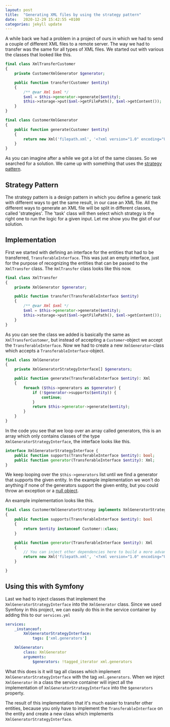 ```yaml
---
layout: post
title:  "Generating XML files by using the strategy pattern"
date:   2020-12-29 15:42:55 +0100
categories: jekyll update
---
```

A while back we had a problem in a project of ours in which we had to send a couple of different
XML files to a remote server. The way we had to transfer was the same for all types of XML files.
We started out with various the classes that looked like this.

```php
final class XmlTransferCustomer
{
    private CustomerXmlGenerator $generator;

    public function transfer(Customer $entity)
    {
        /** @var Xml $xml */
        $xml = $this->generator->generate($entity);
        $this->storage->put($xml->getFilePath(), $xml->getContent());
    }
}

final class CustomerXmlGenerator
{
    public function generate(Customer $entity)
    {
        return new Xml('filepath.xml', '<?xml version="1.0" encoding="UTF-8"?>');
    }
}
```

As you can imagine after a while we got a lot of the same classes. So we searched for a solution.
We came up with something that uses the [strategy pattern](https://en.wikipedia.org/wiki/Strategy_pattern).

## Strategy Pattern
The strategy pattern is a design pattern in which you define a generic task with different ways to get
the same result, in our case an XML file. All the different ways to generate an XML file will be split in
different classes, called 'strategies'. The 'task' class will then select which strategy is the right one
to run the logic for a given input. Let me show you the gist of our solution.

## Implementation
First we started with defining an interface for the entities that had to be transferred,
`TransferableInterface`. This was just an empty interface, just for the purpose of recognizing
the entities that can be passed to the `XmlTransfer` class. The `XmlTransfer` class looks like
this now.

```php
final class XmlTransfer
{
    private XmlGenerator $generator;

    public function transfer(TransferableInterface $entity)
    {
        /** @var Xml $xml */
        $xml = $this->generator->generate($entity);
        $this->storage->put($xml->getFilePath(), $xml->getContent());
    }
}
```

As you can see the class we added is basically the same as `XmlTransferCustomer`, but instead of accepting a
`Customer`-object we accept the `TransferableInterface`. Now we had to create a new `XmlGenerator`-class
which accepts a `TransferableInterface`-object.

```php
final class XmlGenerator
{
    private XmlGeneratorStrategyInterface[] $generators;

    public function generate(TransferableInterface $entity): Xml
    {
        foreach ($this->generators as $generator) {
            if (!$generator->supports($entity)) {
                continue;
            }
            return $this->generator->generate($entity);
        }
    }
}
```

In the code you see that we loop over an array called generators, this is an array which only contains classes
of the type `XmlGeneratorStrategyInterface`, the interface looks like this.

```php
interface XmlGeneratorStrategyInterface {
    public function supports(TransferableInterface $entity): bool;
    public function generator(TransferableInterface $entity): Xml;
}
```
We keep looping over the `$this->generators` list until we find a generator that supports the given
entity. In the example implementation we won't do anything if none of the generators support the
given entity, but you could throw an exception or a [null object](https://en.wikipedia.org/wiki/Null_object_pattern).

An example implementation looks like this.

```php
final class CustomerXmlGeneratorStrategy implements XmlGeneratorStrategyInterface
{
    public function supports(TransferableInterface $entity): bool
    {
        return $entity instanceof Customer::class;
    }

    public function generator(TransferableInterface $entity): Xml
    {
        // You can inject other dependencies here to build a more advanced xml file
        return new Xml('filepath.xml', '<?xml version="1.0" encoding="UTF-8"?>');
    }

}
```

## Using this with Symfony
Last we had to inject classes that implement the `XmlGeneratorStrategyInterface` into the
`XmlGenerator` class. Since we used Symfony in this project, we can easily do this in the
service container by adding this to our `services.yml`

```yml
services:
    _instanceof:
        XmlGeneratorStrategyInterface:
            tags: ['xml.generators']

    XmlGenerator:
        class: XmlGenerator
        arguments:
            $generators: !tagged_iterator xml.generators
```

What this does is it will tag all classes which implement `XmlGeneratorStrategyInterface` with the
tag `xml.generators`. When we inject `XmlGenerator` in a class the service container will inject
all the implementation of `XmlGeneratorStrategyInterface` into the `$generators` property.

The result of this implementation that it's much easier to transfer other entities, because you
only have to implement the `TransferableInterface` on the entity and create a new class which
implements `XmlGeneratorStrategyInterface`.

